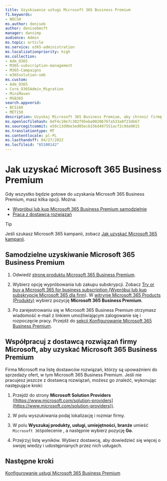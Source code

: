 ```yaml
---
title: Uzyskiwanie usługi Microsoft 365 Business Premium
f1.keywords:
- NOCSH
ms.author: deniseb
author: denisebmsft
manager: dansimp
audience: Admin
ms.topic: article
ms.service: o365-administration
ms.localizationpriority: high
ms.collection:
- Adm_O365
- M365-subscription-management
- M365-Campaigns
- m365solution-smb
ms.custom:
- Adm_O365
- Core_O365Admin_Migration
- MiniMaven
- MSB365
search.appverid:
- BCS160
- MET150
description: Uzyskaj Microsoft 365 Business Premium, aby chronić firmę przed zagrożeniami cyberbezpieczeństwa na urządzeniach, pocztą e-mail, danymi i komunikacją.
ms.openlocfilehash: 6df4c10e7c302f95eba00206767a533a8f23db67
ms.sourcegitcommit: e50c13d9be3ed05ecb156d497551acf2c9da9015
ms.translationtype: MT
ms.contentlocale: pl-PL
ms.lasthandoff: 04/27/2022
ms.locfileid: "65100142"
---
```

# <a name="how-to-get-microsoft-365-business-premium"></a>Jak uzyskać Microsoft 365 Business Premium

Gdy wszystko będzie gotowe do uzyskania Microsoft 365 Business Premium, masz kilka opcji. Można:

- [Wypróbuj lub kup Microsoft 365 Business Premium samodzielnie](#get-microsoft-365-business-premium-on-your-own)
- [Praca z dostawcą rozwiązań](#work-with-a-microsoft-solution-provider-to-get-microsoft-365-business-premium)

> [!TIP]
> Jeśli szukasz Microsoft 365 kampanii, zobacz [Jak uzyskać Microsoft 365 kampanii](get-microsoft-365-campaigns.md).

## <a name="get-microsoft-365-business-premium-on-your-own"></a>Samodzielne uzyskiwanie Microsoft 365 Business Premium

1. Odwiedź [stronę produktu Microsoft 365 Business Premium](https://www.microsoft.com/en-us/microsoft-365/business/microsoft-365-business-premium?activetab=pivot%3aoverviewtab).

2. Wybierz opcję wypróbowania lub zakupu subskrypcji. Zobacz [Try or buy a Microsoft 365 for business subscription (Wypróbuj lub kup subskrypcję Microsoft 365 dla firm](../commerce/try-or-buy-microsoft-365.md)). W [witrynie Microsoft 365 Products (Produkty)](https://www.aka.ms/office365signup) wybierz pozycję **Microsoft 365 Business Premium**.

3. Po zarejestrowaniu się w Microsoft 365 Business Premium otrzymasz wiadomość e-mail z linkiem umożliwiającym zalogowanie się i rozpoczęcie pracy. Przejdź do [sekcji Konfigurowanie Microsoft 365 Business Premium](m365bp-setup.md).

## <a name="work-with-a-microsoft-solution-provider-to-get-microsoft-365-business-premium"></a>Współpracuj z dostawcą rozwiązań firmy Microsoft, aby uzyskać Microsoft 365 Business Premium

Firma Microsoft ma listę dostawców rozwiązań, którzy są upoważnieni do sprzedaży ofert, w tym Microsoft 365 Business Premium. Jeśli nie pracujesz jeszcze z dostawcą rozwiązań, możesz go znaleźć, wykonując następujące kroki: 

1. Przejdź do strony **Microsoft Solution Providers** ([https://www.microsoft.com/solution-providers](https://www.microsoft.com/solution-providers)).
 
2. W polu wyszukiwania podaj lokalizację i rozmiar firmy. 

3. W polu **Wyszukaj produkty, usługi, umiejętności, branże** umieść `Microsoft 365`polecenie , a następnie wybierz pozycję **Go**.

4. Przejrzyj listę wyników. Wybierz dostawcę, aby dowiedzieć się więcej o swojej wiedzy i udostępnianych przez nich usługach.

## <a name="next-steps"></a>Następne kroki

[Konfigurowanie usługi Microsoft 365 Business Premium](m365bp-setup.md)